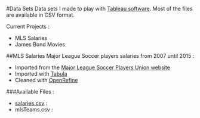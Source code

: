 #Data Sets
Data sets I made to play with [Tableau software](http://www.tableau.com/). Most of the files are available in CSV format.

Current Projects :
+ MLS Salaries
+ James Bond Movies

##MLS Salaries
Major League Soccer players salaries from 2007 until 2015 :
+ Imported from the [Major League Soccer Players Union website](https://www.mlsplayers.org/salary_info.html)
+ Imported with [Tabula](http://tabula.technology/) 
+ Cleaned with [OpenRefine](http://openrefine.org/)

###Available Files :
+ [salaries.csv](https://github.com/alexmille/DataSets/blob/master/MLS-Salaries/salaries.csv) : 
+ mlsTeams.csv : 






